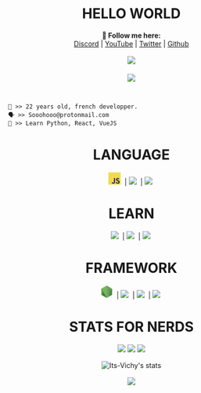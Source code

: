 <h1 align="center">HELLO WORLD</h1>

<p align="center">
  <b>🖤 Follow me here:</b><br>
  <a href="https://discord.com/">Discord</a> |
  <a href="https://www.youtube.com/">YouTube</a> |
  <a href="https://twitter.com/">Twitter</a> |
  <a href="https://github.com/Sooohooo">Github</a>
  <br><br>
  <img src="https://steamuserimages-a.akamaihd.net/ugc/789752630934567244/56871DF0ADAA40259E3B954C858DAE6C0806A57B/">
  <br><br>
  <img src="https://discord.c99.nl/widget/theme-4/215530077373464576.png">
</p>

#
```diff
👤 >> 22 years old, french developper.
🗣️ >> Sooohooo@protonmail.com
🐺 >> Learn Python, React, VueJS
```
#
<h1 align="center">LANGUAGE</h1>

<p align="center"> 
  <code><img height="25" src="https://raw.githubusercontent.com/github/explore/80688e429a7d4ef2fca1e82350fe8e3517d3494d/topics/javascript/javascript.png"></code>&nbsp; |
  <code><img height="25" src="https://upload.wikimedia.org/wikipedia/commons/thumb/c/c3/Python-logo-notext.svg/1024px-Python-logo-notext.svg.png"></code>&nbsp; |
  <code><img height="25" src="https://img2.freepng.fr/20180831/iua/kisspng-c-programming-language-logo-microsoft-visual-stud-atlas-portfolio-5b89919299aab1.1956912415357423546294.jpg"></code>&nbsp;
</p>

<h1 align="center">LEARN</h1>

<p align="center"> 
  <code><img height="25" src="https://media.discordapp.net/attachments/795241931621924865/830929328728178708/ufdFD0CAiQAAAABJRU5ErkJggg.png"></code>&nbsp; |
  <code><img height="25" src="https://upload.wikimedia.org/wikipedia/commons/thumb/1/18/ISO_C%2B%2B_Logo.svg/1200px-ISO_C%2B%2B_Logo.svg.png"></code>&nbsp; |
  <code><img height="25" src="https://media.discordapp.net/attachments/795241931621924865/830929624028545024/nasm-logo.png"></code>&nbsp;
</p>

<h1 align="center">FRAMEWORK</h1>

<p align="center"> 
  <code><img height="25" src="https://raw.githubusercontent.com/github/explore/80688e429a7d4ef2fca1e82350fe8e3517d3494d/topics/nodejs/nodejs.png"></code>&nbsp; |
  <code><img height="25" src="https://user-images.githubusercontent.com/44315919/158489278-7412a9fe-7fb6-4acd-9163-10820b7ecf9f.png"></code>&nbsp; |
  <code><img height="25" src="https://www.vincenthouba.com/assets/img/flask-logo.409c7035.jpg"></code>&nbsp; |
  <code><img height="25" src="https://upload.wikimedia.org/wikipedia/commons/thumb/a/a3/.NET_Logo.svg/langfr-220px-.NET_Logo.svg.png"></code>&nbsp;
</p>

#
<h1 align="center">STATS FOR NERDS</h1>
<p align="center">
  <img src="https://img.shields.io/github/followers/Sooohooo?style=social">
  <img src="https://img.shields.io/github/stars/Sooohooo?style=social">
  <img src="https://komarev.com/ghpvc/?username=Sooohooo&color=blue">
</p>

<p align="center"> <img align="center" src="https://github-readme-stats.vercel.app/api?username=Sooohooo&show_icons=true&include_all_commits=true&show_icons=true&title_color=fff&icon_color=79ff97&text_color=9f9f9f&bg_color=151515" alt="Its-Vichy's stats" /> </p>

<p align="center"> <img align="center" src="https://github-readme-stats.vercel.app/api/top-langs/?username=Sooohooo&layout=compact&show_icons=true&title_color=fff&icon_color=79ff97&text_color=9f9f9f&bg_color=151515" /></p>
